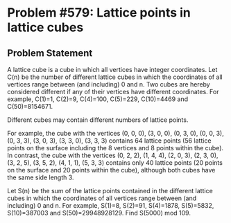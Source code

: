 # Problem #579: Lattice points in lattice cubes 

## Problem Statement 

A lattice cube is a cube in which all vertices have integer coordinates. Let C(n) be the number of different lattice cubes in which the coordinates of all vertices range between (and including) 0 and n. Two cubes are hereby considered different if any of their vertices have different coordinates.
For example, C(1)=1, C(2)=9, C(4)=100, C(5)=229, C(10)=4469 and C(50)=8154671.

Different cubes may contain different numbers of lattice points.

For example, the cube with the vertices
(0, 0, 0), (3, 0, 0), (0, 3, 0), (0, 0, 3), (0, 3, 3), (3, 0, 3), (3, 3, 0), (3, 3, 3) contains 64 lattice points (56 lattice points on the surface including the 8 vertices and 8 points within the cube). 
In contrast, the cube with the vertices
(0, 2, 2), (1, 4, 4), (2, 0, 3), (2, 3, 0), (3, 2, 5), (3, 5, 2), (4, 1, 1), (5, 3, 3) contains only 40 lattice points (20 points on the surface and 20 points within the cube), although both cubes have the same side length 3.


Let S(n) be the sum of the lattice points contained in the different lattice cubes in which the coordinates of all vertices range between (and including) 0 and n.
For example, S(1)=8, S(2)=91, S(4)=1878, S(5)=5832, S(10)=387003 and S(50)=29948928129.
Find S(5000) mod 109.
